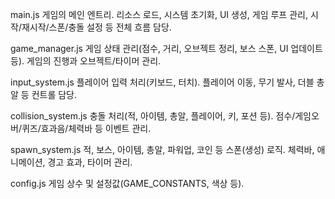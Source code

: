 main.js
게임의 메인 엔트리. 리소스 로드, 시스템 초기화, UI 생성, 게임 루프 관리, 시작/재시작/스폰/충돌 설정 등 전체 흐름 담당.

game_manager.js
게임 상태 관리(점수, 거리, 오브젝트 정리, 보스 스폰, UI 업데이트 등). 게임의 진행과 오브젝트/타이머 관리.

input_system.js
플레이어 입력 처리(키보드, 터치). 플레이어 이동, 무기 발사, 더블 총알 등 컨트롤 담당.

collision_system.js
충돌 처리(적, 아이템, 총알, 플레이어, 키, 포션 등). 점수/게임오버/퀴즈/효과음/체력바 등 이벤트 관리.

spawn_system.js
적, 보스, 아이템, 총알, 파워업, 코인 등 스폰(생성) 로직. 체력바, 애니메이션, 경고 효과, 타이머 관리.

config.js
게임 상수 및 설정값(GAME_CONSTANTS, 색상 등).